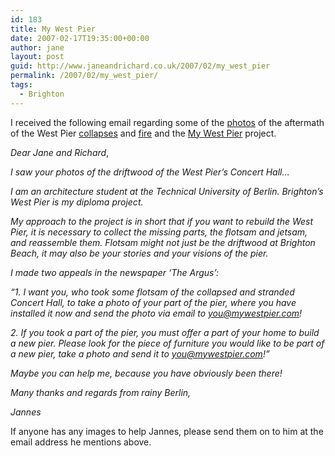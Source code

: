 ```yaml
---
id: 183
title: My West Pier
date: 2007-02-17T19:35:00+00:00
author: jane
layout: post
guid: http://www.janeandrichard.co.uk/2007/02/my_west_pier
permalink: /2007/02/my_west_pier/
tags:
  - Brighton
---
```

I received the following email regarding some of the [photos](http://v1.janeandrichard.co.uk/photos/2003_01_28/) of the aftermath of the West Pier [collapses](http://v1.janeandrichard.co.uk/photos/2002-12-30/img_3956/) and [fire](http://v1.janeandrichard.co.uk/photos/2003_03_28/) and the [My West Pier](http://mywestpier.com/) project. 

_Dear Jane and Richard_,

_I saw your photos of the driftwood of the West Pier&#8217;s Concert Hall&#8230;_

_I am an architecture student at the Technical University of Berlin. Brighton&#8217;s West Pier is my diploma project._

_My approach to the project is in short that if you want to rebuild the West Pier, it is necessary to collect the missing parts, the flotsam and jetsam, and reassemble them. Flotsam might not just be the driftwood at Brighton Beach, it may also be your stories and your visions of the pier._

_I made two appeals in the newspaper &#8216;The Argus&#8217;:_

_&#8220;1. I want you, who took some flotsam of the collapsed and stranded Concert Hall, to take a photo of your part of the pier, where you have installed it now and send the photo via email to <you@mywestpier.com>!_

_2. If you took a part of the pier, you must offer a part of your home to build a new pier. Please look for the piece of furniture you would like to be part of a new pier, take a photo and send it to <you@mywestpier.com>!&#8221;_

_Maybe you can help me, because you have obviously been there!_

_Many thanks and regards from rainy Berlin,_

_Jannes_ 

If anyone has any images to help Jannes, please send them on to him at the email address he mentions above.